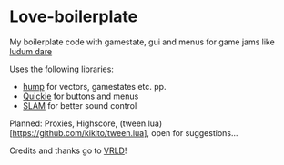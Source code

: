 Love-boilerplate
================

My boilerplate code with gamestate, gui and menus for game jams like [ludum dare](http://www.ludumdare.com/compo/)

Uses the following libraries:
* [hump](https://github.com/vrld) for vectors, gamestates etc. pp.
* [Quickie](https://github.com/vrld/Quickie) for buttons and menus
* [SLAM](https://github.com/vrld/Stuff/tree/master/slam) for better sound control

Planned: Proxies, Highscore, (tween.lua)[https://github.com/kikito/tween.lua], open for suggestions...

Credits and thanks go to [VRLD](https://github.com/vrld/)!